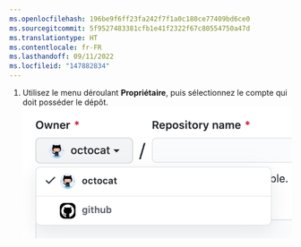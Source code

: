 ```yaml
---
ms.openlocfilehash: 196be9f6ff23fa242f7f1a0c180ce77409bd6ce0
ms.sourcegitcommit: 5f9527483381cfb1e41f2322f67c80554750a47d
ms.translationtype: HT
ms.contentlocale: fr-FR
ms.lasthandoff: 09/11/2022
ms.locfileid: "147882834"
---
```

1. Utilisez le menu déroulant **Propriétaire**, puis sélectionnez le compte qui doit posséder le dépôt.
   ![Menu déroulant Propriétaire](/assets/images/help/repository/create-repository-owner.png)
